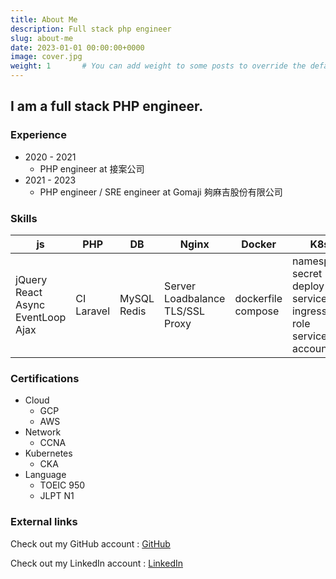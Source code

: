 ```yaml
---
title: About Me
description: Full stack php engineer
slug: about-me
date: 2023-01-01 00:00:00+0000
image: cover.jpg
weight: 1       # You can add weight to some posts to override the default sorting (date descending)
---
```


## I am a full stack PHP engineer.

### Experience

* 2020 - 2021
  * PHP engineer at 接案公司
* 2021 - 2023
  * PHP engineer / SRE engineer at Gomaji 夠麻吉股份有限公司

### Skills

| js                                                    | PHP                                                                                                         | DB                                                                                                                                | Nginx                                                 | Docker                                                          | K8s                                                                    | Cloud                                                                    |Network                                                                    | CI/CD                                                                    | Other                                                                    | 
|-------------------------------------------------------|------------------------------------------------------------------------------------------------------------|-----------------------------------------------------------------------------------------------------------------------------------|---------------------------------------------------|------------------------------------------------------------|-------------------------------------------------------------------|-------------------------------------------------------------------|-------------------------------------------------------------------|-------------------------------------------------------------------|-------------------------------------------------------------------|
|jQuery React Async EventLoop Ajax| CI Laravel | MySQL Redis | Server Loadbalance TLS/SSL Proxy | dockerfile compose| namespace secret deploy service ingress role service-account| GCP AWS| CCNA switch router TCP/IP | drone | git Linux|

### Certifications

* Cloud
  * GCP
  * AWS
* Network
  * CCNA
* Kubernetes
  * CKA
* Language
  * TOEIC 950
  * JLPT N1

### External links

Check out my GitHub account : 
[GitHub](https://github.com/earth87human)

Check out my LinkedIn account : 
[LinkedIn](https://github.com/earth87human)